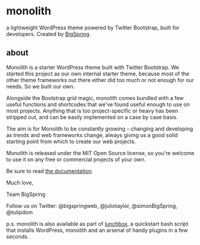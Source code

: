 monolith
========

a lightweight WordPress theme powered by Twitter Bootstrap, built for developers. Created by [BigSpring](http://www.bigspring.co.uk).

about
-----

Monolith is a starter WordPress theme built with Twitter Bootstrap. We started this project as our own internal starter
theme, because most of the other theme frameworks out there either did too much or not enough for our needs. So we built our own.

Alongside the Bootstrap grid magic, monolith comes bundled with a few useful functions and shortcodes that we've found useful enough to use on most projects. Anything that is too project-specific or heavy has been stripped out, and can be easily implemented on a case by case basis.

The aim is for Monolith to be constantly growing – changing and developing as trends and web frameworks change, always giving us a good solid starting point from which to create our web projects.

Monolith is released under the MIT Open Source license, so you're welcome to use it on any free or commercial projects of your own.

Be sure to read [the documentation](https://github.com/bigspring/monolith/wiki).
		
Much love,

Team BigSpring

Follow us on Twitter:
@bigspringweb, @juliotaylor, @simonBigSpring, @tulipdom

p.s. monolith is also available as part of [lunchbox](https://github.com/bigspring/lunchbox), a quickstart bash script that installs WordPress, monolith and an arsenal of handy plugins in a few seconds.